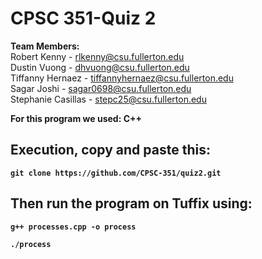 # CPSC 351-Quiz 2
<b>Team Members:</b><br>
 Robert Kenny - rlkenny@csu.fullerton.edu<br>
 Dustin Vuong - dhvuong@csu.fullerton.edu<br>
 Tiffanny Hernaez - tiffannyhernaez@csu.fullerton.edu<br>
 Sagar Joshi - sagar0698@csu.fullerton.edu<br>
 Stephanie Casillas - stepc25@csu.fullerton.edu<br>
 
<b>For this program we used: C++<b>

## Execution, copy and paste this:
`git clone https://github.com/CPSC-351/quiz2.git`

## Then run the program on Tuffix using:
`g++ processes.cpp -o process`

`./process`
